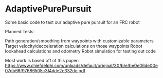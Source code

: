 # AdaptivePurePursuit

Some basic code to test our adaptive pure pursuit for an FRC robot

Planned Tests:

Path generation/smoothing from waypoints with customizable parameters
Target velocity/decceleration calculations on those waypoints
Robot lookahead calculations and odometry
Robot simulation for testing out code

Most work is based off of this paper: https://www.chiefdelphi.com/uploads/default/original/3X/b/e/be0e06de00e07db66f97686505c3f4dde2e332dc.pdf
